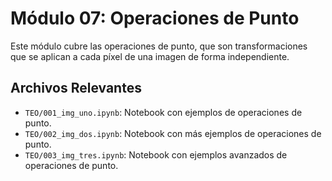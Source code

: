 # Módulo 07: Operaciones de Punto

Este módulo cubre las operaciones de punto, que son transformaciones que se aplican a cada píxel de una imagen de forma independiente.

## Archivos Relevantes

*   `TEO/001_img_uno.ipynb`: Notebook con ejemplos de operaciones de punto.
*   `TEO/002_img_dos.ipynb`: Notebook con más ejemplos de operaciones de punto.
*   `TEO/003_img_tres.ipynb`: Notebook con ejemplos avanzados de operaciones de punto.
